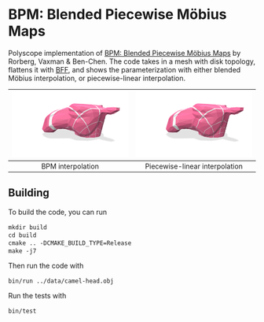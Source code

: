 # BPM: Blended Piecewise M&ouml;bius Maps
Polyscope implementation of [BPM: Blended Piecewise M&ouml;bius Maps](https://arxiv.org/pdf/2306.12792.pdf) by Rorberg, Vaxman & Ben-Chen.
The code takes in a mesh with disk topology, flattens it with [BFF](https://geometrycollective.github.io/boundary-first-flattening/), and shows the parameterization with either blended M&ouml;bius interpolation, or piecewise-linear interpolation.

|![BPM interpolated camel head](images/BPM.png "BPM interpolation")|![Piecewise-linear camel head](images/PL.png "Piecewise-linear interpolation")|
|:----:|:-----:|
|BPM interpolation|Piecewise-linear interpolation|

## Building
To build the code, you can run
```
mkdir build
cd build
cmake .. -DCMAKE_BUILD_TYPE=Release
make -j7
```

Then run the code with
```
bin/run ../data/camel-head.obj
```

Run the tests with
```
bin/test
```
